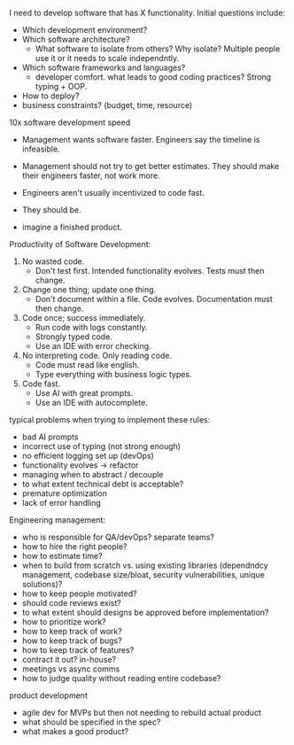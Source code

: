 I need to develop software that has X functionality.
Initial questions include:
- Which development environment? 
- Which software architecture?
    - What software to isolate from others? Why isolate? Multiple people use it or it needs to scale independntly.
- Which software frameworks and languages?
    - developer comfort. what leads to good coding practices? Strong typing + OOP.
- How to deploy?
- business constraints? (budget, time, resource)

10x software development speed
- Management wants software faster. Engineers say the timeline is infeasible. 
- Management should not try to get better estimates. They should make their engineers faster, not work more.
- Engineers aren't usually incentivized to code fast. 
- They should be.

- imagine a finished product. 


Productivity of Software Development:
1. No wasted code.
    - Don't test first. Intended functionality evolves. Tests must then change.
2. Change one thing; update one thing.
    - Don't document within a file. Code evolves. Documentation must then change.
3. Code once; success immediately.
    - Run code with logs constantly.
    - Strongly typed code.
    - Use an IDE with error checking.
4. No interpreting code. Only reading code.
    - Code must read like english.
    - Type everything with business logic types.
5. Code fast.
    - Use AI with great prompts.
    - Use an IDE with autocomplete.

typical problems when trying to implement these rules:
- bad AI prompts
- incorrect use of typing (not strong enough)
- no efficient logging set up (devOps)
- functionality evolves -> refactor
- managing when to abstract / decouple
- to what extent technical debt is acceptable?
- premature optimization
- lack of error handling


Engineering management:
- who is responsible for QA/devOps? separate teams?
- how to hire the right people?
- how to estimate time?
- when to build from scratch vs. using existing libraries (dependndcy management, codebase size/bloat, security vulnerabilities, unique solutions)?
- how to keep people motivated?
- should code reviews exist?
- to what extent should designs be approved before implementation?
- how to prioritize work?
- how to keep track of work?
- how to keep track of bugs?
- how to keep track of features?
- contract it out? in-house?
- meetings vs async comms
- how to judge quality without reading entire codebase?


product development
- agile dev for MVPs but then not needing to rebuild actual product
- what should be specified in the spec?
- what makes a good product?